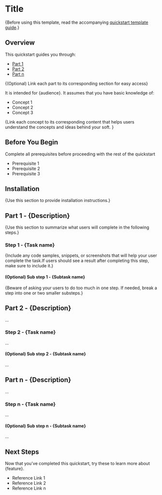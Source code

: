 # Title

{Before using this template, read the accompanying [quickstart template guide](about-quickstarts.md).}

## Overview

This quickstart guides you through:
+ [Part 1](#part-1-{description})
+ [Part 2](#part-2-{description})
+ [Part n](#part-n-{description})

{(Optional) Link each part to its corresponding section for easy access}

It is intended for {audience}. It assumes that you have basic knowledge of: 
+ Concept 1
+ Concept 2
+ Concept 3 

{Link each concept to its corresponding content that helps users understand the concepts and ideas behind your soft. }

## Before You Begin

Complete all prerequisites before proceeding with the rest of the quickstart

+ Prerequisite 1
+ Prerequisite 2
+ Prerequisite 3
 
## Installation 

{Use this section to provide installation instructions.} 

## Part 1 - {Description}

{Use this section to summarize what users will complete in the following steps.}

### Step 1 - {Task name}

{Include any code samples, snippets, or screenshots that will help your user complete the task.If users should see a result after 
completing this step, make sure to include it.}

#### (Optional) Sub step 1 - {Subtask name}

{Beware of asking your users to do too much in one step. If needed, break a step into one or two smaller substeps.}

## Part 2 - {Description}

...

### Step 2 - {Task name}

...

#### (Optional) Sub step 2 - {Subtask name}

...


## Part n - {Description}

...

### Step n - {Task name}

...

#### (Optional) Sub step n - {Subtask name}

...



## Next Steps

Now that you've completed this quickstart, try these to learn more about {feature}. 
+ Reference Link 1
+ Reference Link 2
+ Reference Link n


